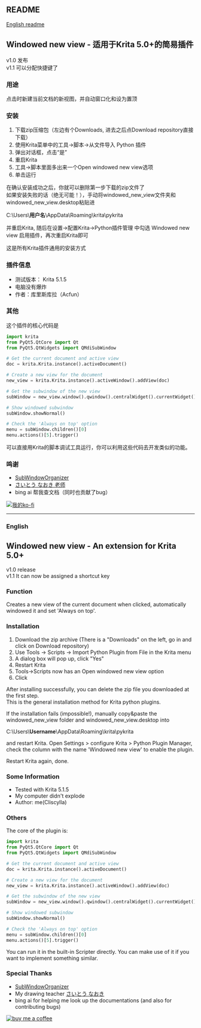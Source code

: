 ## README ##
[English readme](#english)
## Windowed new view - 适用于Krita 5.0+的简易插件 ##
v1.0 发布  
v1.1 可以分配快捷键了  
### 用途 ###
点击时新建当前文档的新视图，并自动窗口化和设为置顶

### 安装 ###
1. 下载zip压缩包（左边有个Downloads, 进去之后点Download repository直接下载）
2. 使用Krita菜单中的工具→脚本→从文件导入 Python 插件
3. 弹出对话框，点击“是”
4. 重启Krita
5. 工具→脚本里面多出来一个Open windowed new view选项
6. 单击运行

在确认安装成功之后，你就可以删除第一步下载的zip文件了  
如果安装失败的话（绝无可能！），手动将windowed_new_view文件夹和windowed_new_view.desktop粘贴进

C:\Users\\**用户名**\AppData\Roaming\krita\pykrita

并重启Krita, 随后在设置→配置Krita→Python插件管理 中勾选 Windowed new view 启用插件，再次重启Krita即可  

这是所有Krita插件通用的安装方式  
### 插件信息 ###

* 测试版本： Krita 5.1.5
* 电脑没有爆炸
* 作者：库里斯库拉（Acfun）

### 其他 ###
这个插件的核心代码是

```python
import krita
from PyQt5.QtCore import Qt
from PyQt5.QtWidgets import QMdiSubWindow

# Get the current document and active view
doc = krita.Krita.instance().activeDocument()

# Create a new view for the document
new_view = krita.Krita.instance().activeWindow().addView(doc)

# Get the subwindow of the new view
subWindow = new_view.window().qwindow().centralWidget().currentWidget().activeSubWindow()

# Show windowed subwindow
subWindow.showNormal()

# Check the 'Always on top' option
menu = subWindow.children()[0]
menu.actions()[5].trigger()
```  

可以直接用Krita的脚本调试工具运行，你可以利用这些代码去开发类似的功能。  

### 鸣谢 ###
* [SubWindowOrganizer](https://github.com/wojtryb/kritaSubwindowOrganizer)
* [さいとう なおき 老师](https://www.youtube.com/@saitonaoki)
* bing ai 帮我查文档（同时也贡献了bug）

[![我的ko-fi](https://ko-fi.com/img/githubbutton_sm.svg)](https://ko-fi.com/Y8Y0JF6DN)  

---
### English
## Windowed new view - An extension for Krita 5.0+ ##
v1.0 release  
v1.1 It can now be assigned a shortcut key  

### Function ###
Creates a new view of the current document when clicked, automatically windowed it and set 'Always on top'.

### Installation ###
1. Download the zip archive (There is a "Downloads" on the left, go in and click on Download repository)
2. Use Tools → Scripts → Import Python Plugin from File in the Krita menu
3. A dialog box will pop up, click "Yes"
4. Restart Krita
5. Tools→Scripts now has an Open windowed new view option
6. Click

After installing successfully, you can delete the zip file you downloaded at the first step.  
This is the general installation method for Krita python plugins.  

If the installation fails (impossible!), manually copy&paste the windowed_new_view folder and windowed_new_view.desktop into

C:\Users\\**Username**\AppData\Roaming\krita\pykrita

and restart Krita. Open Settings > configure Krita > Python Plugin Manager, check the column with the name 'Windowed new view' to enable the plugin.

Restart Krita again, done.

### Some Information ###

* Tested with Krita 5.1.5
* My computer didn't explode
* Author: me(Cliscylla)

### Others ###
The core of the plugin is:

```python
import krita
from PyQt5.QtCore import Qt
from PyQt5.QtWidgets import QMdiSubWindow

# Get the current document and active view
doc = krita.Krita.instance().activeDocument()

# Create a new view for the document
new_view = krita.Krita.instance().activeWindow().addView(doc)

# Get the subwindow of the new view
subWindow = new_view.window().qwindow().centralWidget().currentWidget().activeSubWindow()

# Show windowed subwindow
subWindow.showNormal()

# Check the 'Always on top' option
menu = subWindow.children()[0]
menu.actions()[5].trigger()
```      

You can run it in the built-in Scripter directly. You can make use of it if you want to implement something similar.

### Special Thanks ###
* [SubWindowOrganizer](https://github.com/wojtryb/kritaSubwindowOrganizer)
* My drawing teacher [さいとう なおき](https://www.youtube.com/@saitonaoki)
* bing ai for helping me look up the documentations (and also for contributing bugs)

[![buy me a coffee](https://ko-fi.com/img/githubbutton_sm.svg)](https://ko-fi.com/Y8Y0JF6DN)
